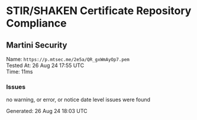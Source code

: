 # STIR/SHAKEN Certificate Repository Compliance

## Martini Security

Name: `https://p.mtsec.me/2e5a/QR_gxWmAyOp7.pem`\
Tested At: 26 Aug 24 17:55 UTC\
Time: 11ms

### Issues

no warning, or error, or notice date level issues were found

Generated: 26 Aug 24 18:03 UTC